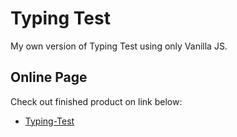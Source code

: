 # Typing Test

My own version of Typing Test using only Vanilla JS.

## Online Page

Check out finished product on link below:

* [Typing-Test](https://b3n10.github.io/Typing-Test) 

